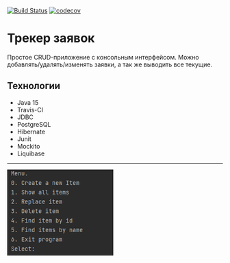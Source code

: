 [![Build Status](https://www.travis-ci.com/VladBaykin/job4j_tracker.svg?branch=master)](https://www.travis-ci.com/VladBaykin/job4j_tracker)
[![codecov](https://codecov.io/gh/VladBaykin/job4j_tracker/branch/master/graph/badge.svg)](https://codecov.io/gh/VladBaykin/job4j_tracker)

# Трекер заявок

Простое CRUD-приложение с консольным интерфейсом.
Можно добавлять/удалять/изменять заявки, а так же выводить все текущие.

## Технологии
* Java 15
* Travis-CI
* JDBC
* PostgreSQL
* Hibernate
* Junit
* Mockito
* Liquibase

---
![ScreenShot](images/item.PNG)